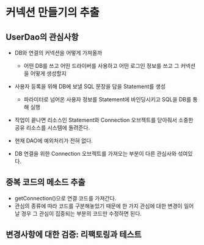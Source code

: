 # 커넥션 만들기의 추출

## UserDao의 관심사항

- DB와 연결의 커넥션을 어떻게 가져올까
  - 어떤 DB를 쓰고 어떤 드라이버를 사용하고 어떤 로그인 정보를 쓰고 그 커넥션을 어떻게 생성할지
- 사용자 등록을 위해 DB에 보낼 SQL 문장을 담을 Statement를 생성
  - 파라미터로 넘어온 사용자 정보를 Statement에 바인딩시키고 SQL을 DB를 통해 실행
- 작업이 끝나면 리소스인 Statement와 Connection 오브젝트를 닫아줘서 소중한 공유 리소스를 시스템에 돌려준다.

- 현재 DAO에 예외처리가 전혀 없다.
- DB 연결을 위한 Connection 오브젝트를 가져오는 부분이 다른 관심사와 섞여있다.


## 중복 코드의 메소드 추출

- getConnection()으로 연결 코드를 가져간다.
- 관심의 종류에 따라 코드를 구분해놓았기 때문에 한 가지 관심에 대한 변경이 일어날 경우 그 관심이 집중되는 부분의 코드만 수정하면 된다.

## 변경사항에 대한 검증: 리팩토링과 테스트

